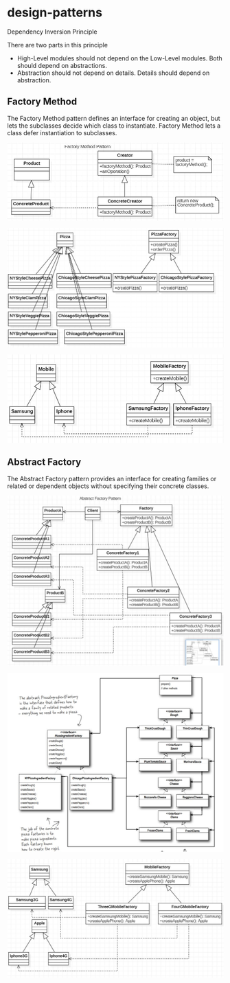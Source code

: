 # design-patterns

Dependency Inversion Principle

There are two parts in this principle
- High-Level modules should not depend on the Low-Level modules. Both should depend on abstractions.
- Abstraction should not depend on details. Details should depend on abstraction.

## Factory Method
The Factory Method pattern defines an interface for creating an object, but lets the subclasses decide which class to instantiate. Factory Method lets a class defer instantiation to subclasses.


![](diagrams/FactoryMethod.JPG)

![](diagrams/Pizza-FactoryMethod-ClassDiagram.JPG)

![](diagrams/Phone-FactoryMethod-ClassDiagram.JPG)

## Abstract Factory
The Abstract Factory pattern provides an interface for creating families or related or dependent objects without specifying their concrete classes.


![](diagrams/AbstractFactory.JPG)

![](diagrams/PizzaExample-AbstractFactory-ClassDiagram.JPG)

![](diagrams/PhoneExample-AbstractFactory-ClassDiagram.JPG)
